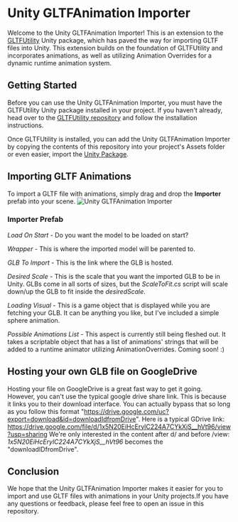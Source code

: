 # Unity GLTFAnimation Importer

Welcome to the Unity GLTFAnimation Importer! This is an extension to the [GLTFUtility](https://github.com/Siccity/GLTFUtility) Unity package, which has paved the way for importing GLTF files into Unity. This extension builds on the foundation of GLTFUtility and incorporates animations, as well as utilizing Animation Overrides for a dynamic runtime animation system.

## Getting Started

Before you can use the Unity GLTFAnimation Importer, you must have the GLTFUtility Unity package installed in your project. If you haven't already, head over to the [GLTFUtility repository](https://github.com/Siccity/GLTFUtility) and follow the installation instructions.

Once GLTFUtility is installed, you can add the Unity GLTFAnimation Importer by copying the contents of this repository into your project's Assets folder or even easier, import the [Unity Package](https://github.com/capsule-craft/unity-glb-importer/raw/main/GLBAnimationImporter.unitypackage).

## Importing GLTF Animations

To import a GLTF file with animations, simply drag and drop the **Importer** prefab into your scene. ![Unity GLTFAnimation Importer](https://i.imgur.com/JK49Au1.png)

### Importer Prefab
*Load On Start* - Do you want the model to be loaded on start?

*Wrapper* - This is where the imported model will be parented to.

*GLB To Import* - This is the link where the GLB is hosted. 

*Desired Scale* - This is the scale that you want the imported GLB to be in Unity. GLBs come in all sorts of sizes, but the *ScaleToFit.cs* script will scale down/up the GLB to fit inside the *desiredScale*.

*Loading Visual* - This is a game object that is displayed while you are fetching your GLB. It can be anything you like, but I've included a simple sphere animation.

*Possible Animations List* - This aspect is currently still being fleshed out. It takes a scriptable object that has a list of animations' strings that will be added to a runtime animator utilizing AnimationOverrides. Coming soon! :)

## Hosting your own GLB file on GoogleDrive
Hosting your file on GoogleDrive is a great fast way to get it going. However, you can't use the typical google drive share link. This is because it links you to their download interface. You can actually bypass that so long as you follow this format "https://drive.google.com/uc?export=download&id=downloadIdfromDrive".
Here is a typical GDrive link: https://drive.google.com/file/d/1x5N20EiHcErylC224A7CYkXjS__hVt96/view?usp=sharing
We're only interested in the content after d/ and before /view: *1x5N20EiHcErylC224A7CYkXjS__hVt96* becomes the "downloadIDfromDrive".

## Conclusion

We hope that the Unity GLTFAnimation Importer makes it easier for you to import and use GLTF files with animations in your Unity projects.If you have any questions or feedback, please feel free to open an issue in this repository.
